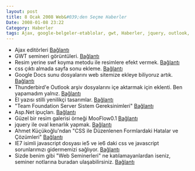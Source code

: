 ```yaml
---
layout: post
title: 8 Ocak 2008 Web&#039;den Seçme Haberler
Date: 2008-01-08 23:22
Category: Haberler
tags: Ajax, google-belgeler-etablolar, gwt, Haberler, jquery, outlook, Team Fondation Server, thunderbird
---
```


-   Ajax editörleri [Bağlantı][]
-   GWT semineri görüntüleri. [Bağlantı][1]
-   Resim yerine swf koyma metodu ile resimlere efekt vermek.
    [Bağlantı][2]
-   css çıktı almada sayfa sonu ekleme. [Bağlantı][3]
-   Google Docs sunu dosyalarını web sitemize ekleye biliyoruz artık.
    [Bağlantı][4]
-   Thunderbird'e Outlook arşiv dosyalarını içe aktarmak için eklenti.
    Ben yapamadım yalnız. [Bağlantı][5]
-   El yazısı stilli yenilikçi tasarımlar. [Bağlantı][6]
-   "Team Foundation Server Sistem Gereksinimleri" [Bağlantı][7]
-   Asp.Net ipuçları. [Bağlantı][8]
-   Güzel bir resim galerisi örneği MooFlow0.1 [Bağlantı][9]
-   jquery ile oval kenarlık yapmak. [Bağlantı][10]
-   Ahmet Küçükoğlu'ndan "CSS ile Düzenlenen Formlardaki Hatalar ve
    Çözümleri" [Bağlantı][11]
-   IE7 isimli javascript dosyası ie5 ve ie6 daki css ve javascript
    sorunlarımızı gidermemizi sağlıyor. [Bağlantı][12]
-   Sizde benim gibi "Web Seminerleri" ne katılamayanlardan iseniz,
    seminer notlarına buradan ulaşabilirsiniz. [Bağlantı][13]


  [Bağlantı]: http://ajaxian.com/archives/survey-on-ajax-ides-and-development
    "ajax editörleri"
  [1]: http://googlewebtoolkit.blogspot.com/2008/01/videos-presentations-from-pearsons-gwt.html
    "Google"
  [2]: http://www.swfir.com/ "resim yerine flash"
  [3]: http://davidwalsh.name/advanced-css-printing-css-page-breaks
    "sayfa sonu"
  [4]: http://googlesystem.blogspot.com/2008/01/embed-powerpoint-presentations-using.html
    "sunum yap"
  [5]: http://lifehacker.com/340521/import-outlook-pst-files-into-thunderbird-with-pst-import
    "outlook ve thunderbird"
  [6]: http://www.smashingmagazine.com/2008/01/03/hand-drawing-style-in-modern-web-design/
    "el yazısı"
  [7]: http://www.csharpnedir.com/makalegoster.asp?Mid=822 "TFS"
  [8]: http://blogs.msdn.com/lucascan/archive/2008/01/06/lucascan-s-top-5-tips-for-a-healthy-asp-net-application.aspx
    "ipuçları"
  [9]: http://www.outcut.de/MooFlow/# "Mootools"
  [10]: http://parkerfox.parkerfox.railsplayground.net/cornerz/
    "oval kenarlar"
  [11]: http://www.ahmetblog.net/css-form-duzenleme-hatalari-ve-cozumu/
    "metin kutularında resim"
  [12]: http://code.google.com/p/ie7-js/ "ie"
  [13]: http://www.hasanyalcin.com/?p=369 "web seminerleri"
